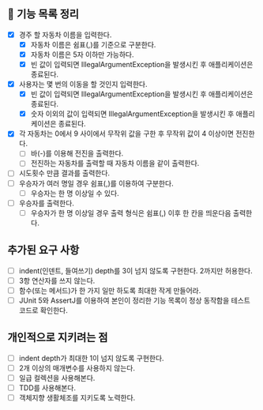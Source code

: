## 🚀 기능 목록 정리

- [x] 경주 할 자동차 이름을 입력한다.
    - [x] 자동차 이름은 쉼표(,)를 기준으로 구분한다.
    - [x] 자동차 이름은 5자 이하만 가능하다.
    - [x] 빈 값이 입력되면 IllegalArgumentException을 발생시킨 후 애플리케이션은 종료된다.
- [x] 사용자는 몇 번의 이동을 할 것인지 입력한다.
    - [x] 빈 값이 입력되면 IllegalArgumentException을 발생시킨 후 애플리케이션은 종료된다.
    - [x] 숫자 이외의 값이 입력되면 IllegalArgumentException을 발생시킨 후 애플리케이션은 종료된다.
- [x] 각 자동차는 0에서 9 사이에서 무작위 값을 구한 후 무작위 값이 4 이상이면 전진한다.
    - [ ] 바(-)를 이용해 전진을 출력한다.
    - [ ] 전진하는 자동차를 출력할 때 자동차 이름을 같이 출력한다.
- [ ] 시도횟수 만큼 결과를 출력한다.
- [ ] 우승자가 여러 명일 경우 쉼표(,)를 이용하여 구분한다.
    - [ ] 우승자는 한 명 이상일 수 있다.
- [ ] 우승자를 출력한다.
    - [ ] 우승자가 한 명 이상일 경우 출력 형식은 쉼표(,) 이후 한 칸을 띄운다음 출력한다.

## 추가된 요구 사항

- [ ] indent(인덴트, 들여쓰기) depth를 3이 넘지 않도록 구현한다. 2까지만 허용한다.
- [ ] 3항 연산자를 쓰지 않는다.
- [ ] 함수(또는 메서드)가 한 가지 일만 하도록 최대한 작게 만들어라.
- [ ] JUnit 5와 AssertJ를 이용하여 본인이 정리한 기능 목록이 정상 동작함을 테스트 코드로 확인한다.

## 개인적으로 지키려는 점

- [ ] indent depth가 최대한 1이 넘지 않도록 구현한다.
- [ ] 2개 이상의 매개변수를 사용하지 않는다.
- [ ] 일급 컬렉션을 사용해본다.
- [ ] TDD를 사용해본다.
- [ ] 객체지향 생활체조를 지키도록 노력한다.
